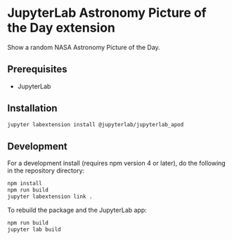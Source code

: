 # JupyterLab Astronomy Picture of the Day extension

Show a random NASA Astronomy Picture of the Day.


## Prerequisites

* JupyterLab

## Installation

```bash
jupyter labextension install @jupyterlab/jupyterlab_apod
```

## Development

For a development install (requires npm version 4 or later), do the following in the repository directory:

```bash
npm install
npm run build
jupyter labextension link .
```

To rebuild the package and the JupyterLab app:

```bash
npm run build
jupyter lab build
```

